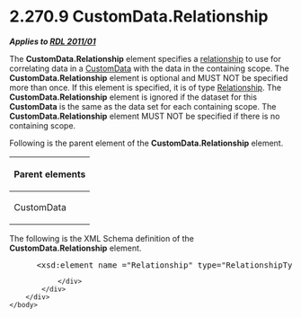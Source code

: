 <html dir="LTR" xmlns:mshelp="http://msdn.microsoft.com/mshelp" xmlns:ddue="http://ddue.schemas.microsoft.com/authoring/2003/5" xmlns:xlink="http://www.w3.org/1999/xlink" xmlns:tool="http://www.microsoft.com/tooltip">
    <head>
        <meta http-equiv="Content-Type" content="text/html; CHARSET=utf-8"></meta>
        <meta name="save" content="history"></meta>
        <title>2.270.9 CustomData.Relationship</title>
        <xml>
            <mshelp:toctitle title="2.270.9 CustomData.Relationship"></mshelp:toctitle>
            <mshelp:rltitle title="[MS-RDL]: CustomData.Relationship"></mshelp:rltitle>
            <mshelp:keyword index="A" term="b7d6a217-7bb7-419a-b374-b2c3d08437df"></mshelp:keyword>
            <mshelp:attr name="DCSext.ContentType" value="open specification"></mshelp:attr>
            <mshelp:attr name="AssetID" value="b7d6a217-7bb7-419a-b374-b2c3d08437df"></mshelp:attr>
            <mshelp:attr name="TopicType" value="kbRef"></mshelp:attr>
            <mshelp:attr name="DCSext.Title" value="[MS-RDL]: CustomData.Relationship" />
        </xml>
    </head>
    <body>
        <div id="header">
            <h1 class="heading">2.270.9 CustomData.Relationship</h1>
        </div>
        <div id="mainSection">
            <div id="mainBody">
                <div id="allHistory" class="saveHistory"></div>
                <div id="sectionSection0" class="section" name="collapseableSection">
                    

<p><b><i>Applies to </i></b><a href="bf2bab1a-b608-4bcc-b718-1cc1baa9579c.html"><b><i>RDL 2011/01</i></b></a></p>

<p>The <b>CustomData.Relationship</b> element specifies a <a href="b2482b3f-74ab-4ca8-a9e5-c07955011743.html#gt_2913b24a-aa1a-42cb-8b80-047821e296cb">relationship</a> to use for
correlating data in a <a href="7c5c39bd-6a38-4d28-805b-63959242c268.html">CustomData</a>
with the data in the containing scope. The <b>CustomData.Relationship</b>
element is optional and MUST NOT be specified more than once. If this element
is specified, it is of type <a href="6d1c77e5-1573-4ad6-8d2a-c507411ad94b.html">Relationship</a>.
The <b>CustomData.Relationship</b> element is ignored if the dataset for this <b>CustomData</b>
is the same as the data set for each containing scope. The <b>CustomData.Relationship</b>
element MUST NOT be specified if there is no containing scope.</p>

<p>Following is the parent element of the <b>CustomData.Relationship</b>
element.</p>

<table>
 <thead>
  <tr>
   <th>
   <p>Parent elements</p>
   </th>
  </tr>
 </thead>
 <tr>
  <td>
  <p>CustomData</p>
  </td>
 </tr>
</table>

<p>The following is the XML Schema definition of the <b>CustomData.Relationship</b>
element.</p>

<dl>
<dd>
<div><pre> &lt;xsd:element name =&quot;Relationship&quot; type=&quot;RelationshipType&quot; minOccurs=&quot;0&quot; /&gt;
</pre></div>
</dd></dl>


                </div>
            </div>
        </div>
    </body>
</html>